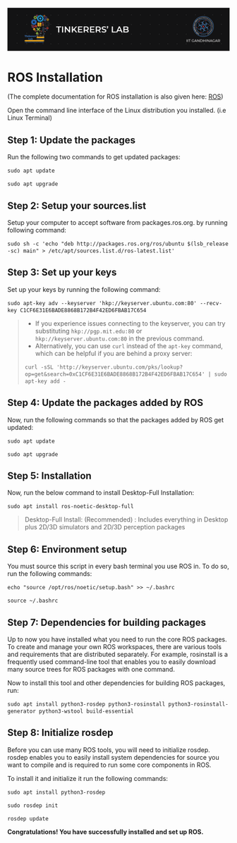 ![image](../images/TL_Header.png)

# **ROS Installation**
(The complete documentation for ROS installation is also given here: [ROS](http://wiki.ros.org/noetic/Installation/Ubuntu))

Open the command line interface of the Linux distribution you installed. (i.e Linux Terminal)

## **Step 1: Update the packages**
Run the following two commands to get updated packages:

```
sudo apt update
```
```
sudo apt upgrade
```

## **Step 2: Setup your sources.list**
Setup your computer to accept software from packages.ros.org. by running following command:

```
sudo sh -c 'echo "deb http://packages.ros.org/ros/ubuntu $(lsb_release -sc) main" > /etc/apt/sources.list.d/ros-latest.list'
```

## **Step 3: Set up your keys**
Set up your keys by running the following command:

```
sudo apt-key adv --keyserver 'hkp://keyserver.ubuntu.com:80' --recv-key C1CF6E31E6BADE8868B172B4F42ED6FBAB17C654
```

> - If you experience issues connecting to the keyserver, you can try substituting `hkp://pgp.mit.edu:80` or `hkp://keyserver.ubuntu.com:80` in the previous command. 
> - Alternatively, you can use `curl` instead of the `apt-key` command, which can be helpful if you are behind a proxy server:
> ```
> curl -sSL 'http://keyserver.ubuntu.com/pks/lookup?op=get&search=0xC1CF6E31E6BADE8868B172B4F42ED6FBAB17C654' | sudo apt-key add -
> ```

## **Step 4: Update the packages added by ROS**
Now, run the following commands so that the packages added by ROS get updated:

```
sudo apt update
```
```
sudo apt upgrade
```

## **Step 5: Installation**
Now, run the below command to install Desktop-Full Installation:

```
sudo apt install ros-noetic-desktop-full
```

> Desktop-Full Install: (Recommended) : Includes everything in Desktop plus 2D/3D simulators and 2D/3D perception packages

## **Step 6: Environment setup**
You must source this script in every bash terminal you use ROS in. To do so, run the following commands:

```
echo "source /opt/ros/noetic/setup.bash" >> ~/.bashrc
```
```
source ~/.bashrc
```

## **Step 7: Dependencies for building packages**
Up to now you have installed what you need to run the core ROS packages. To create and manage your own ROS workspaces, there are various tools and requirements that are distributed separately. For example, rosinstall is a frequently used command-line tool that enables you to easily download many source trees for ROS packages with one command.

Now to install this tool and other dependencies for building ROS packages, run:

```
sudo apt install python3-rosdep python3-rosinstall python3-rosinstall-generator python3-wstool build-essential
```


## **Step 8: Initialize rosdep**
Before you can use many ROS tools, you will need to initialize rosdep. rosdep enables you to easily install system dependencies for source you want to compile and is required to run some core components in ROS.

To install it and initialize it run the following commands:

```
sudo apt install python3-rosdep
```
```
sudo rosdep init
```
```
rosdep update
```

**Congratulations! You have successfully installed and set up ROS.** 